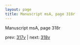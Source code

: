 ```yaml
---
layout: page
title: Manuscript msA, page 318r
---
```


Manuscript msA, page 318r

prev:  [317v](../317v) | next:  [318v](../318v)